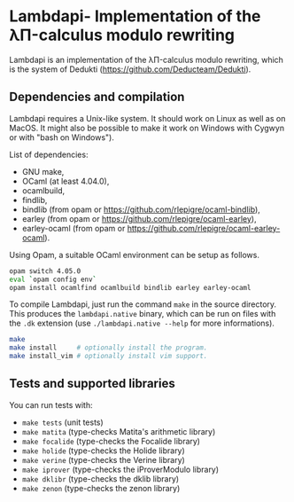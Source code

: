 Lambdapi- Implementation of the λΠ-calculus modulo rewriting
============================================================

Lambdapi is an implementation of the λΠ-calculus modulo rewriting, which
is the system of Dedukti (https://github.com/Deducteam/Dedukti).

Dependencies and compilation
----------------------------

Lambdapi requires a Unix-like system. It should work on Linux as well as on
MacOS. It might also be possible to make it work on Windows with Cygwyn or
with "bash on Windows").

List of dependencies:
 - GNU make,
 - OCaml (at least 4.04.0),
 - ocamlbuild,
 - findlib,
 - bindlib (from opam or https://github.com/rlepigre/ocaml-bindlib),
 - earley (from opam or https://github.com/rlepigre/ocaml-earley),
 - earley-ocaml (from opam or https://github.com/rlepigre/ocaml-earley-ocaml).

Using Opam, a suitable OCaml environment can be setup as follows.
```bash
opam switch 4.05.0
eval `opam config env`
opam install ocamlfind ocamlbuild bindlib earley earley-ocaml
```

To compile Lambdapi, just run the command `make` in the source directory.
This produces the `lambdapi.native` binary, which can be run on files with
the `.dk` extension (use `./lambdapi.native --help` for more informations).

```bash
make
make install     # optionally install the program.
make install_vim # optionally install vim support.
```

Tests and supported libraries
-----------------------------

You can run tests with:
 - `make tests`    (unit tests)
 - `make matita`   (type-checks Matita's arithmetic library)
 - `make focalide` (type-checks the Focalide library)
 - `make holide`   (type-checks the Holide library)
 - `make verine`   (type-checks the Verine library)
 - `make iprover`  (type-checks the iProverModulo library)
 - `make dklibr`   (type-checks the dklib library)
 - `make zenon`   (type-checks the zenon library)
